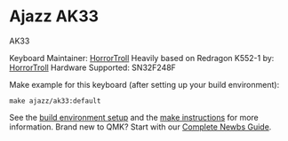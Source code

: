 # Ajazz AK33

AK33

Keyboard Maintainer: [HorrorTroll](https://github.com/HorrorTroll)
Heavily based on Redragon K552-1 by: [HorrorTroll](https://github.com/HorrorTroll)
Hardware Supported: SN32F248F

Make example for this keyboard (after setting up your build environment):

    make ajazz/ak33:default

See the [build environment setup](https://docs.qmk.fm/#/getting_started_build_tools) and the [make instructions](https://docs.qmk.fm/#/getting_started_make_guide) for more information. Brand new to QMK? Start with our [Complete Newbs Guide](https://docs.qmk.fm/#/newbs).